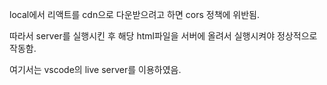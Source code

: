 local에서 리액트를 cdn으로 다운받으려고 하면 cors 정책에 위반됨.

따라서 server를 실행시킨 후 해당 html파일을 서버에 올려서 실행시켜야 정상적으로 작동함.

여기서는 vscode의 live server를 이용하였음.